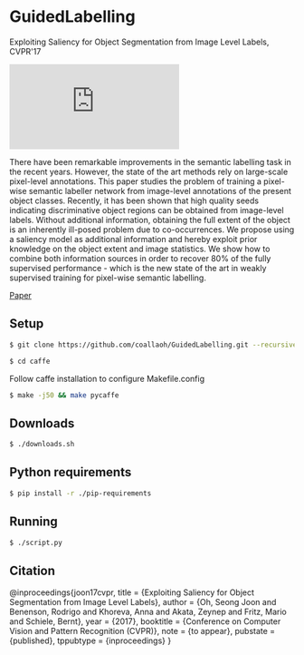 # GuidedLabelling
Exploiting Saliency for Object Segmentation from Image Level Labels, CVPR'17

![TEASER](http://datasets.d2.mpi-inf.mpg.de/joon17cvpr/teaser.pdf "Teaser")

There have been remarkable improvements in the semantic labelling task in the recent years. However, the state of the art methods rely on large-scale pixel-level annotations. This paper studies the problem of training a pixel-wise semantic labeller network from image-level annotations of the present object classes. Recently, it has been shown that high quality seeds indicating discriminative object regions can be obtained from image-level labels. Without additional information, obtaining the full extent of the object is an inherently ill-posed problem due to co-occurrences. We propose using a saliency model as additional information and hereby exploit prior knowledge on the object extent and image statistics. We show how to combine both information sources in order to recover 80% of the fully supervised performance - which is the new state of the art in weakly supervised training for pixel-wise semantic labelling.

[Paper](https://arxiv.org/abs/1701.08261)

## Setup

```bash
$ git clone https://github.com/coallaoh/GuidedLabelling.git --recursive
```

```bash
$ cd caffe
```

Follow caffe installation to configure Makefile.config

```bash
$ make -j50 && make pycaffe
```

## Downloads

```bash
$ ./downloads.sh
```

## Python requirements

```bash
$ pip install -r ./pip-requirements
```

## Running

```bash
$ ./script.py
```

## Citation
@inproceedings{joon17cvpr,
title = {Exploiting Saliency for Object Segmentation from Image Level Labels},
author = {Oh, Seong Joon and Benenson, Rodrigo and Khoreva, Anna and Akata, Zeynep and Fritz, Mario and Schiele, Bernt},
year = {2017},
booktitle = {Conference on Computer Vision and Pattern Recognition (CVPR)},
note = {to appear},
pubstate = {published},
tppubtype = {inproceedings}
}
